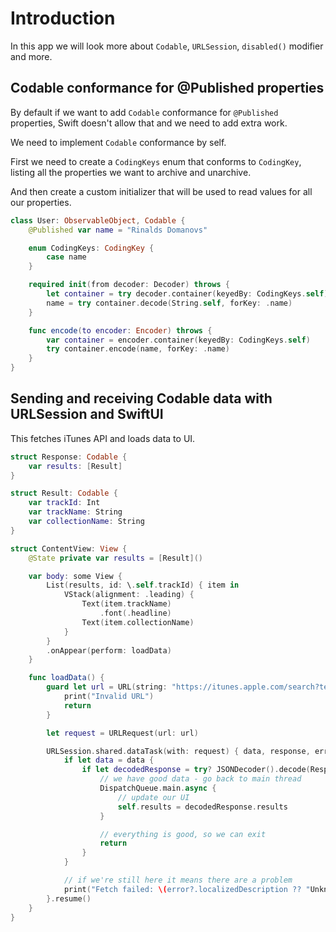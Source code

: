 # Introduction

In this app we will look more about `Codable`, `URLSession`, `disabled()` modifier and more.

## Codable conformance for @Published properties

By default if we want to add `Codable` conformance for `@Published` properties, Swift doesn't allow that and we need to add extra work.

We need to implement `Codable` conformance by self.

First we need to create a `CodingKeys` enum that conforms to `CodingKey`, listing all the properties we want to archive and unarchive.

And then create a custom initializer that will be used to read values for all our properties.

```swift
class User: ObservableObject, Codable {
    @Published var name = "Rinalds Domanovs"

    enum CodingKeys: CodingKey {
        case name
    }

    required init(from decoder: Decoder) throws {
        let container = try decoder.container(keyedBy: CodingKeys.self)
        name = try container.decode(String.self, forKey: .name)
    }

    func encode(to encoder: Encoder) throws {
        var container = encoder.container(keyedBy: CodingKeys.self)
        try container.encode(name, forKey: .name)
    }
}
```

## Sending and receiving Codable data with URLSession and SwiftUI

This fetches iTunes API and loads data to UI.

```swift
struct Response: Codable {
    var results: [Result]
}

struct Result: Codable {
    var trackId: Int
    var trackName: String
    var collectionName: String
}

struct ContentView: View {
    @State private var results = [Result]()

    var body: some View {
        List(results, id: \.self.trackId) { item in
            VStack(alignment: .leading) {
                Text(item.trackName)
                    .font(.headline)
                Text(item.collectionName)
            }
        }
        .onAppear(perform: loadData)
    }

    func loadData() {
        guard let url = URL(string: "https://itunes.apple.com/search?term=taylor+swift&entity=song") else {
            print("Invalid URL")
            return
        }

        let request = URLRequest(url: url)

        URLSession.shared.dataTask(with: request) { data, response, error in
            if let data = data {
                if let decodedResponse = try? JSONDecoder().decode(Response.self, from: data) {
                    // we have good data - go back to main thread
                    DispatchQueue.main.async {
                        // update our UI
                        self.results = decodedResponse.results
                    }

                    // everything is good, so we can exit
                    return
                }
            }

            // if we're still here it means there are a problem
            print("Fetch failed: \(error?.localizedDescription ?? "Unknown error")")
        }.resume()
    }
}
```
